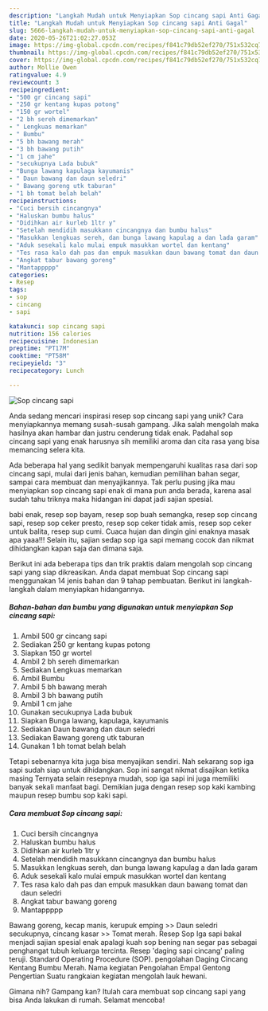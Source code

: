 ```yaml
---
description: "Langkah Mudah untuk Menyiapkan Sop cincang sapi Anti Gagal"
title: "Langkah Mudah untuk Menyiapkan Sop cincang sapi Anti Gagal"
slug: 5666-langkah-mudah-untuk-menyiapkan-sop-cincang-sapi-anti-gagal
date: 2020-05-26T21:02:27.053Z
image: https://img-global.cpcdn.com/recipes/f841c79db52ef270/751x532cq70/sop-cincang-sapi-foto-resep-utama.jpg
thumbnail: https://img-global.cpcdn.com/recipes/f841c79db52ef270/751x532cq70/sop-cincang-sapi-foto-resep-utama.jpg
cover: https://img-global.cpcdn.com/recipes/f841c79db52ef270/751x532cq70/sop-cincang-sapi-foto-resep-utama.jpg
author: Mollie Owen
ratingvalue: 4.9
reviewcount: 3
recipeingredient:
- "500 gr cincang sapi"
- "250 gr kentang kupas potong"
- "150 gr wortel"
- "2 bh sereh dimemarkan"
- " Lengkuas memarkan"
- " Bumbu"
- "5 bh bawang merah"
- "3 bh bawang putih"
- "1 cm jahe"
- "secukupnya Lada bubuk"
- "Bunga lawang kapulaga kayumanis"
- " Daun bawang dan daun seledri"
- " Bawang goreng utk taburan"
- "1 bh tomat belah belah"
recipeinstructions:
- "Cuci bersih cincangnya"
- "Haluskan bumbu halus"
- "Didihkan air kurleb 1ltr y"
- "Setelah mendidih masukkann cincangnya dan bumbu halus"
- "Masukkan lengkuas sereh, dan bunga lawang kapulag a dan lada garam"
- "Aduk sesekali kalo mulai empuk masukkan wortel dan kentang"
- "Tes rasa kalo dah pas dan empuk masukkan daun bawang tomat dan daun seledri"
- "Angkat tabur bawang goreng"
- "Mantappppp"
categories:
- Resep
tags:
- sop
- cincang
- sapi

katakunci: sop cincang sapi 
nutrition: 156 calories
recipecuisine: Indonesian
preptime: "PT17M"
cooktime: "PT58M"
recipeyield: "3"
recipecategory: Lunch

---
```



![Sop cincang sapi](https://img-global.cpcdn.com/recipes/f841c79db52ef270/751x532cq70/sop-cincang-sapi-foto-resep-utama.jpg)

Anda sedang mencari inspirasi resep sop cincang sapi yang unik? Cara menyiapkannya memang susah-susah gampang. Jika salah mengolah maka hasilnya akan hambar dan justru cenderung tidak enak. Padahal sop cincang sapi yang enak harusnya sih memiliki aroma dan cita rasa yang bisa memancing selera kita.

Ada beberapa hal yang sedikit banyak mempengaruhi kualitas rasa dari sop cincang sapi, mulai dari jenis bahan, kemudian pemilihan bahan segar, sampai cara membuat dan menyajikannya. Tak perlu pusing jika mau menyiapkan sop cincang sapi enak di mana pun anda berada, karena asal sudah tahu triknya maka hidangan ini dapat jadi sajian spesial.

babi enak, resep sop bayam, resep sop buah semangka, resep sop cincang sapi, resep sop ceker presto, resep sop ceker tidak amis, resep sop ceker untuk balita, resep sup cumi. Cuaca hujan dan dingin gini enaknya masak apa yaaa!!! Selain itu, sajian sedap sop iga sapi memang cocok dan nikmat dihidangkan kapan saja dan dimana saja.


Berikut ini ada beberapa tips dan trik praktis dalam mengolah sop cincang sapi yang siap dikreasikan. Anda dapat membuat Sop cincang sapi menggunakan 14 jenis bahan dan 9 tahap pembuatan. Berikut ini langkah-langkah dalam menyiapkan hidangannya.

<!--inarticleads1-->

##### Bahan-bahan dan bumbu yang digunakan untuk menyiapkan Sop cincang sapi:

1. Ambil 500 gr cincang sapi
1. Sediakan 250 gr kentang kupas potong
1. Siapkan 150 gr wortel
1. Ambil 2 bh sereh dimemarkan
1. Sediakan  Lengkuas memarkan
1. Ambil  Bumbu
1. Ambil 5 bh bawang merah
1. Ambil 3 bh bawang putih
1. Ambil 1 cm jahe
1. Gunakan secukupnya Lada bubuk
1. Siapkan Bunga lawang, kapulaga, kayumanis
1. Sediakan  Daun bawang dan daun seledri
1. Sediakan  Bawang goreng utk taburan
1. Gunakan 1 bh tomat belah belah


Tetapi sebenarnya kita juga bisa menyajikan sendiri. Nah sekarang sop iga sapi sudah siap untuk dihidangkan. Sop ini sangat nikmat disajikan ketika masing Ternyata selain resepnya mudah, sop iga sapi ini juga memiliki banyak sekali manfaat bagi. Demikian juga dengan resep sop kaki kambing maupun resep bumbu sop kaki sapi. 

<!--inarticleads2-->

##### Cara membuat Sop cincang sapi:

1. Cuci bersih cincangnya
1. Haluskan bumbu halus
1. Didihkan air kurleb 1ltr y
1. Setelah mendidih masukkann cincangnya dan bumbu halus
1. Masukkan lengkuas sereh, dan bunga lawang kapulag a dan lada garam
1. Aduk sesekali kalo mulai empuk masukkan wortel dan kentang
1. Tes rasa kalo dah pas dan empuk masukkan daun bawang tomat dan daun seledri
1. Angkat tabur bawang goreng
1. Mantappppp


Bawang goreng, kecap manis, kerupuk emping &gt;&gt; Daun seledri secukupnya, cincang kasar &gt;&gt; Tomat merah. Resep Sop Iga sapi bakal menjadi sajian spesial enak apalagi kuah sop bening nan segar pas sebagai penghangat tubuh keluarga tercinta. Resep &#39;daging sapi cincang&#39; paling teruji. Standard Operating Procedure (SOP). pengolahan Daging Cincang Kentang Bumbu Merah. Nama kegiatan Pengolahan Empal Gentong Pengertian Suatu rangkaian kegiatan mengolah lauk hewani. 

Gimana nih? Gampang kan? Itulah cara membuat sop cincang sapi yang bisa Anda lakukan di rumah. Selamat mencoba!
